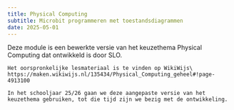 ```yaml
---
title: Physical Computing
subtitle: Microbit programmeren met toestandsdiagrammen
date: 2025-05-01
---
```


Deze module is een bewerkte versie van het keuzethema Physical Computing dat ontwikkeld is door SLO.

```{seealso} Keuzethema Physical Computing van SLO
Het oorspronkelijke lesmateriaal is te vinden op WikiWijs\
https://maken.wikiwijs.nl/135434/Physical_Computing_geheel#!page-4913100
```

```{warning} Work in progress
In het schooljaar 25/26 gaan we deze aangepaste versie van het keuzethema gebruiken, tot die tijd zijn we bezig met de ontwikkeling.
```